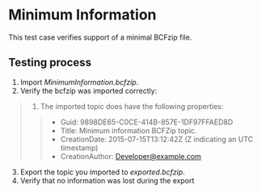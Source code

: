 # Minimum Information

This test case verifies support of a minimal BCFzip file.

## Testing process

1. Import _MinimumInformation.bcfzip_.
2. Verify the bcfzip was imported correctly:
> 1. The imported topic does have the following properties:
>> * Guid: 9898DE65-C0CE-414B-857E-1DF97FFAED8D
>> * Title: Minimum information BCFZip topic.
>> * CreationDate: 2015-07-15T13:12:42Z (Z indicating an UTC timestamp)
>> * CreationAuthor: Developer@example.com
3. Export the topic you imported to _exported.bcfzip_.
4. Verify that no information was lost during the export